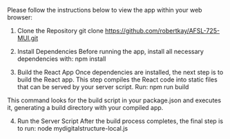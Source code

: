 Please follow the instructions below to view the app within your web browser: 

1. Clone the Repository
git clone https://github.com/robertkay/AFSL-725-MUI.git

2. Install Dependencies
Before running the app, install all necessary dependencies with:
npm install

3. Build the React App
Once dependencies are installed, the next step is to build the React app. This step compiles the React code into static files that can be served by your server script. Run:
npm run build

This command looks for the build script in your package.json and executes it, generating a build directory with your compiled app.

4. Run the Server Script
After the build process completes, the final step is to run: 
node mydigitalstructure-local.js